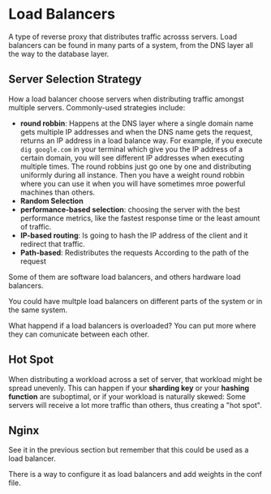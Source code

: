 
# Load Balancers

A type of reverse proxy that distributes traffic acrosss servers. Load balancers can be found in many parts of a system, from the DNS layer all the way to the database layer.

## Server Selection Strategy

How a load balancer choose servers when distributing traffic amongst multiple servers. Commonly-used strategies include:

- **round robbin**: Happens at the DNS layer where a single domain name gets multiple IP addresses and when the DNS name gets the request, returns an IP address in a load balance way. For example, if you execute `dig google.com` in your terminal which give you the IP address of a certain domain, you will see different IP addresses when executing multiple times.
The round robbins just go one by one and distributing uniformly during all instance. Then you have a weight round robbin where you can use it when you will have sometimes mroe powerful machines than others.
- **Random Selection**
- **performance-based selection**: choosing the server with the best performance metrics, like the fastest response time or the least amount of traffic. 
- **IP-based routing**: Is going to hash the IP address of the client and it redirect that traffic. 
- **Path-based**: Redistributes the requests According to the path of the request

Some of them are software load balancers, and others hardware load balancers. 

You could have multple load balancers on different parts of the system or in the same system.

What happend if a load balancers is overloaded? You can put more where they can comunicate between each other.

## Hot Spot

When distributing a workload across a set of server, that workload might be spread unevenly. This can happen if your **sharding key** or your **hashing function** are suboptimal, or if your workload is naturally skewed: Some servers will receive a lot more traffic than others, thus creating a "hot spot".

## Nginx

See it in the previous section but remember that this could be used as a load balancer.

There is a way to configure it as load balancers and add weights in the conf file.